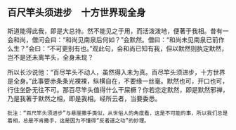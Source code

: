 ##  百尺竿头须进步　十方世界现全身

斯道能得此我，即是大总持。然不能见之于用，而活泼泼地，便著于我相。昔有一会和尚，僧问会曰：“和尚见南泉后何如？”会默然。僧曰：“和尚未见南泉已前作么生？”会曰：“不可更别有也。”观此句，会和尚已知有我，但以默然则执定默然，岂不是还未离竿头，全身未现？

所以长沙说他：“百尽竿头不动人，虽然得入未为真。百尽竿头须进步，十方世界是全身。”此事要赤条条光裸裸，纵横自在，不要缘一丝毫。默然也可，开口也可，行住坐卧无往不可。那百尽竿头值得什么干屎橛？你若恋定默然，即是默然邪禅，乃是我著于默然之相，即是我相。经所云者，当要委悉。

```xu
批注：“百尺竿头须进步”与悬崖撒手类似，从世俗人的角度看，这是不可能的事，所以我们总是着相，总是不肯撒手，这是因为不懂得“反者道之动”的妙理。
```

